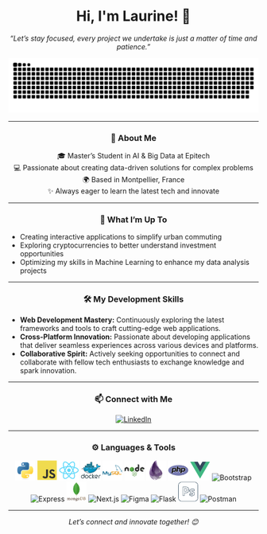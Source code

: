 <h1 align="center">Hi, I'm Laurine! 👋</h1>

<p align="center">
  <i>“Let’s stay focused, every project we undertake is just a matter of time and patience.”</i>
</p>

<p align="center">
  <img src="https://raw.githubusercontent.com/platane/platane/output/github-contribution-grid-snake.svg" alt="Contribution Snake" />
</p>

---

<h3 align="center">🚀 About Me</h3>

<p align="center">
  🎓 Master’s Student in AI & Big Data at Epitech<br>
  💻 Passionate about creating data-driven solutions for complex problems<br>
  🌍 Based in Montpellier, France<br>
  ✨ Always eager to learn the latest tech and innovate
</p>

---

<h3 align="center">🌱 What I’m Up To</h3>

- Creating interactive applications to simplify urban commuting
- Exploring cryptocurrencies to better understand investment opportunities
- Optimizing my skills in Machine Learning to enhance my data analysis projects

---

<h3 align="center"> 🛠️ My Development Skills </h3>

- **Web Development Mastery:** Continuously exploring the latest frameworks and tools to craft cutting-edge web applications.
- **Cross-Platform Innovation:** Passionate about developing applications that deliver seamless experiences across various devices and platforms.
- **Collaborative Spirit:** Actively seeking opportunities to connect and collaborate with fellow tech enthusiasts to exchange knowledge and spark innovation.


---

<h3 align="center">📫 Connect with Me</h3>
<p align="center">
  <a href="https://www.linkedin.com/in/laurine-beduneau-383b09211" target="_blank">
    <img src="https://img.shields.io/badge/LinkedIn-%230077B5.svg?&style=for-the-badge&logo=linkedin&logoColor=white" alt="LinkedIn">
  </a>
</p>

---

<h3 align="center">⚙️ Languages & Tools</h3>
<p align="center">
  <img src="https://raw.githubusercontent.com/devicons/devicon/master/icons/python/python-original.svg" alt="Python" width="40" height="40"/>
  <img src="https://raw.githubusercontent.com/devicons/devicon/master/icons/javascript/javascript-original.svg" alt="JavaScript" width="40" height="40"/>
  <img src="https://raw.githubusercontent.com/devicons/devicon/master/icons/react/react-original.svg" alt="React" width="40" height="40"/>
  <img src="https://raw.githubusercontent.com/devicons/devicon/master/icons/docker/docker-original-wordmark.svg" alt="Docker" width="40" height="40"/>
  <img src="https://raw.githubusercontent.com/devicons/devicon/master/icons/mysql/mysql-original-wordmark.svg" alt="MySQL" width="40" height="40"/>
  <img src="https://raw.githubusercontent.com/devicons/devicon/master/icons/nodejs/nodejs-original-wordmark.svg" alt="Node.js" width="40" height="40"/>
  <img src="https://raw.githubusercontent.com/devicons/devicon/master/icons/elixir/elixir-original.svg" alt="Elixir" width="40" height="40"/>
  <img src="https://raw.githubusercontent.com/devicons/devicon/master/icons/php/php-original.svg" alt="PHP" width="40" height="40"/>
  <img src="https://raw.githubusercontent.com/devicons/devicon/master/icons/vuejs/vuejs-original.svg" alt="Vue.js" width="40" height="40"/>
  <img src="https://www.vectorlogo.zone/logos/getbootstrap/getbootstrap-icon.svg" alt="Bootstrap" width="40" height="40"/>
  <img src="https://www.vectorlogo.zone/logos/expressjs/expressjs-icon.svg" alt="Express" width="40" height="40"/>
  <img src="https://raw.githubusercontent.com/devicons/devicon/master/icons/mongodb/mongodb-original-wordmark.svg" alt="MongoDB" width="40" height="40"/>
  <img src="https://cdn.worldvectorlogo.com/logos/nextjs-2.svg" alt="Next.js" width="40" height="40"/>
  <img src="https://www.vectorlogo.zone/logos/figma/figma-icon.svg" alt="Figma" width="40" height="40"/>
  <img src="https://www.vectorlogo.zone/logos/pocoo_flask/pocoo_flask-icon.svg" alt="Flask" width="40" height="40"/>
  <img src="https://raw.githubusercontent.com/devicons/devicon/master/icons/photoshop/photoshop-line.svg" alt="Photoshop" width="40" height="40"/>
  <img src="https://www.vectorlogo.zone/logos/getpostman/getpostman-icon.svg" alt="Postman" width="40" height="40"/>
</p>

---

<p align="center">
  <i>Let’s connect and innovate together! 😊</i>
</p>
